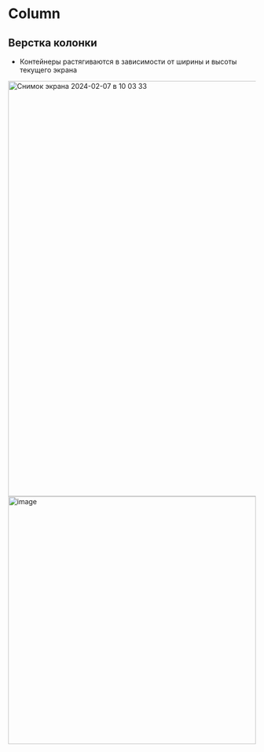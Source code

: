 # Column

## Верстка колонки

* Контейнеры растягиваются в зависимости от ширины и высоты текущего экрана

<img width="845" alt="Снимок экрана 2024-02-07 в 10 03 33" src="https://github.com/tech-zanuda/column_1st_project/assets/145598465/fa9bf9ac-eb78-4d05-bf2e-8394a4b81c99">

<img width="504" alt="image" src="https://github.com/tech-zanuda/column_1st_project/assets/145598465/b8c6e5ad-73f0-40fa-8112-e774f3af3b85">

